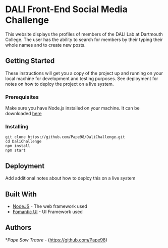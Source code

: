 # DALI Front-End Social Media Challenge

This website displays the profiles of members of the DALI Lab at Dartmouth College. The user has the ability to search for members by their typing their whole names and to create new posts. 

## Getting Started

These instructions will get you a copy of the project up and running on your local machine for development and testing purposes. See deployment for notes on how to deploy the project on a live system.

### Prerequisites

Make sure you have Node.js installed on your machine. It can be downloaded [here]( https://nodejs.org/en/download/)

### Installing
```
git clone https://github.com/Pape98/DaliChallenge.git
cd DaliChallenge
npm install
npm start
```

## Deployment

Add additional notes about how to deploy this on a live system

## Built With

* [NodeJS](https://nodejs.org/en/) - The web framework used
* [Fomantic UI](https://fomantic-ui.com/) - UI Framework used

## Authors

 **Pape Sow Traore* - (https://github.com/Pape98)
